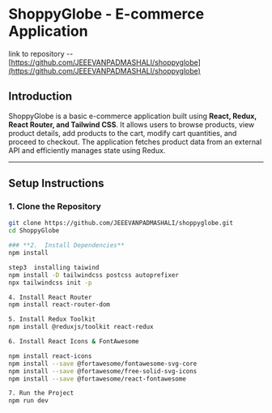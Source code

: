 # **ShoppyGlobe - E-commerce Application**  

link to repository --[https://github.com/JEEEVANPADMASHALI/shoppyglobe](https://github.com/JEEEVANPADMASHALI/shoppyglobe)
## **Introduction**  
ShoppyGlobe is a basic e-commerce application built using **React, Redux, React Router, and Tailwind CSS**. It allows users to browse products, view product details, add products to the cart, modify cart quantities, and proceed to checkout. The application fetches product data from an external API and efficiently manages state using Redux.  

---

## **Setup Instructions**  

### **1. Clone the Repository**  
```sh
git clone https://github.com/JEEEVANPADMASHALI/shoppyglobe.git
cd ShoppyGlobe

### **2.  Install Dependencies**
npm install

step3  installing taiwind 
npm install -D tailwindcss postcss autoprefixer
npx tailwindcss init -p  

4. Install React Router
npm install react-router-dom

5. Install Redux Toolkit
npm install @reduxjs/toolkit react-redux

6. Install React Icons & FontAwesome

npm install react-icons
npm install --save @fortawesome/fontawesome-svg-core
npm install --save @fortawesome/free-solid-svg-icons
npm install --save @fortawesome/react-fontawesome

7. Run the Project
npm run dev